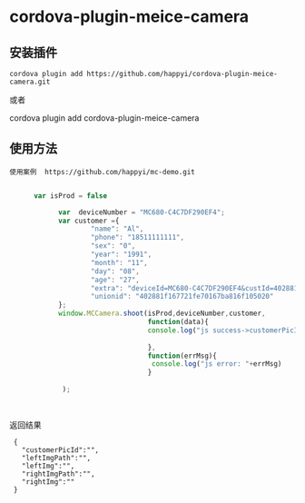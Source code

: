 cordova-plugin-meice-camera
===================

## 安装插件

	cordova plugin add https://github.com/happyi/cordova-plugin-meice-camera.git

  或者

  cordova plugin add cordova-plugin-meice-camera


## 使用方法

	使用案例  https://github.com/happyi/mc-demo.git

```javascript

      var isProd = false

 			var  deviceNumber = "MC680-C4C7DF290EF4";
            var customer ={
                    "name": "Al",
                    "phone": "18511111111",
                    "sex": "0",
                    "year": "1991",
                    "month": "11",
                    "day": "08",
                    "age": "27",
                    "extra": "deviceId=MC680-C4C7DF290EF4&custId=402881f167721fe70167ba816f105020",
                    "unionid": "402881f167721fe70167ba816f105020"
            };
            window.MCCamera.shoot(isProd,deviceNumber,customer,
                                  function(data){
                                  console.log("js success->customerPicId:"+data.customerPicId+",leftImg:"+data.leftImg+",rightImg:"+data.rightImg)
                            
                                  },
                                  function(errMsg){
                                   console.log("js error: "+errMsg)
                                  }
                                  
             );
        
    
```
返回结果
```
 {
   "customerPicId":"",
   "leftImgPath":"",
   "leftImg":"",
   "rightImgPath":"",
   "rightImg":""
 }

```

